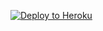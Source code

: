 [![Deploy to Heroku](https://www.herokucdn.com/deploy/button.svg)](https://heroku.com/deploy?template=https://github.com/Proxyxn/holy)
